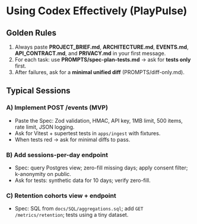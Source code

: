 # Using Codex Effectively (PlayPulse)

## Golden Rules
1) Always paste **PROJECT_BRIEF.md**, **ARCHITECTURE.md**, **EVENTS.md**, **API_CONTRACT.md**, and **PRIVACY.md** in your first message.
2) For each task: use **PROMPTS/spec-plan-tests.md** → ask for **tests only** first.
3) After failures, ask for a **minimal unified diff** (PROMPTS/diff-only.md).

## Typical Sessions
### A) Implement POST /events (MVP)
- Paste the Spec: Zod validation, HMAC, API key, 1MB limit, 500 items, rate limit, JSON logging.
- Ask for Vitest + supertest tests in `apps/ingest` with fixtures.
- When tests red → ask for minimal diffs to pass.

### B) Add sessions-per-day endpoint
- Spec: query Postgres view; zero-fill missing days; apply consent filter; k-anonymity on public.
- Ask for tests: synthetic data for 10 days; verify zero-fill.

### C) Retention cohorts view + endpoint
- Spec: SQL from `docs/SQL/aggregations.sql`; add `GET /metrics/retention`; tests using a tiny dataset.
